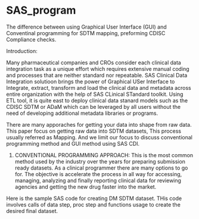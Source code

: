 # SAS_program
The difference between using Graphical User Interface (GUI) and Conventinal programming for SDTM mapping, preforming CDISC Compliance checks. 

Introduction:

Many pharmaceutical companies and CROs consider each clinical data integration task as a unique effort which requires extensive manual coding and processes that are neither standard nor repeatable. SAS Clinical Data Integration solutioon brings the power of Graphical USer Interface to Integrate, extract, transform and load the clinical data and metadata across entire organization with the help of SAS CLinical STandard toolkit. Using ETL tool, it is quite east to deploy clinical data stanard models such as the CDISC SDTM or ADaM which can be leveraged by all users without the need of developing additional metadata libraries or programs.

There are many apporaches for getting your data into shape from raw data. This paper focus on getting raw data into SDTM datasets, This process usually referred as Mapping. And we limit our focus to discuss conventional programming method and GUI method using SAS CDI.

1) CONVENTIONAL PROGRAMMING APPROACH:
This is the most common method used by the industry over the years for preparing submission ready datasets. As a clinical programmer there are many options to go for. The objective is accelerate the process in all way for accessing, managing, analyzing and finally reporting clinical data for reviewing agencies and getting the new drug faster into the market. 

Here is the sample SAS code for creating DM SDTM dataset. THis code involves calls of data step, proc step and functions usage to create the desired final dataset.
